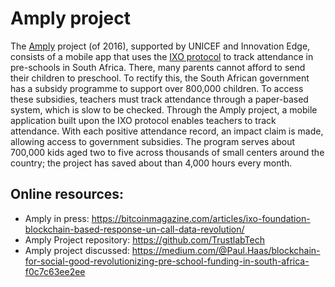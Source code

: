 
# Amply project 
The [Amply](http://amply.tech/) project (of 2016), supported by UNICEF and Innovation Edge, consists of a  mobile app that uses the
[IXO protocol](ixo.md)  to track attendance in pre-schools in South Africa. There, many parents cannot afford to send their children 
to preschool. To rectify this, the South African government has a subsidy programme to support over 800,000 children. To access 
these subsidies, teachers must track attendance through a paper-based system, which is slow to be checked. Through the Amply project,
a mobile application built upon the IXO protocol enables teachers to track attendance. With each positive attendance record, an 
impact claim is made, allowing access to government subsidies. The program serves about 700,000 kids aged two to five across thousands 
of small centers around the country; the project has saved about  than 4,000 hours every month.

## Online resources:
*  Amply in press: https://bitcoinmagazine.com/articles/ixo-foundation-blockchain-based-response-un-call-data-revolution/ 
*  Amply Project repository: https://github.com/TrustlabTech
*  Amply project discussed: https://medium.com/@Paul.Haas/blockchain-for-social-good-revolutionizing-pre-school-funding-in-south-africa-f0c7c63ee2ee 

